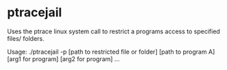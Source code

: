 # ptracejail
Uses the ptrace linux system call to restrict a programs access to specified files/ folders.

Usage: ./ptracejail -p [path to restricted file or folder] [path to program A] [arg1 for program] [arg2 for program] ...  
